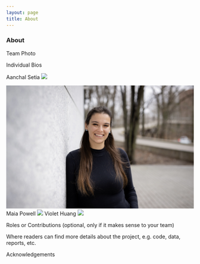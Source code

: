```yaml
---
layout: page
title: About
---
```


### About

Team Photo

Individual Bios

Aanchal Setia
<img src="{{site.url }}{{site.baseurl }}/assets/img/Aanchal.png">

![Kim Kreiss](assets/79F44031-230E-449B-8A8C-8D07195DE985_1_201_a.jpeg)
Maia Powell
<img src="{{site.url }}{{site.baseurl }}/assets/img/BA1C78F2-1529-428F-9DAB-F390CBEA6EFB.JPEG">
Violet Huang
<img src="{{site.url }}{{site.baseurl }}/assets/img/Screen Shot 2023-06-13 at 6.51.35 PM.png">


Roles or Contributions (optional, only if it makes sense to your team)

Where readers can find more details about the project, e.g. code, data, reports, etc.

Acknowledgements

